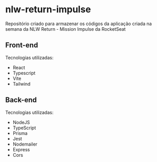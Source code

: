 # nlw-return-impulse
Repositório criado para armazenar os códigos da aplicação criada na semana da NLW Return - Mission Impulse da RocketSeat

## Front-end
Tecnologias utilizadas:
- React
- Typescript
- Vite
- Tailwind

## Back-end
Tecnologias utilizadas:
- NodeJS
- TypeScript
- Prisma
- Jest
- Nodemailer
- Express
- Cors
